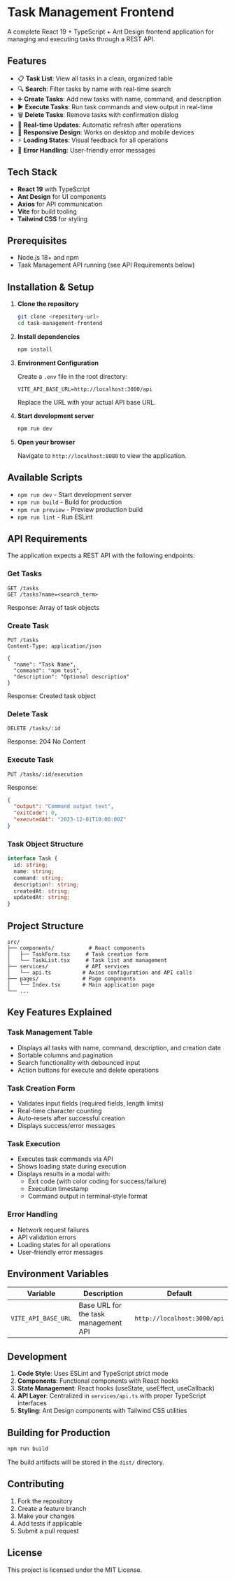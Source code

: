 # Task Management Frontend

A complete React 19 + TypeScript + Ant Design frontend application for managing and executing tasks through a REST API.

## Features

- 📋 **Task List**: View all tasks in a clean, organized table
- 🔍 **Search**: Filter tasks by name with real-time search
- ➕ **Create Tasks**: Add new tasks with name, command, and description
- ▶️ **Execute Tasks**: Run task commands and view output in real-time
- 🗑️ **Delete Tasks**: Remove tasks with confirmation dialog
- 🔄 **Real-time Updates**: Automatic refresh after operations
- 📱 **Responsive Design**: Works on desktop and mobile devices
- ⚡ **Loading States**: Visual feedback for all operations
- 🚨 **Error Handling**: User-friendly error messages

## Tech Stack

- **React 19** with TypeScript
- **Ant Design** for UI components
- **Axios** for API communication
- **Vite** for build tooling
- **Tailwind CSS** for styling

## Prerequisites

- Node.js 18+ and npm
- Task Management API running (see API Requirements below)

## Installation & Setup

1. **Clone the repository**
   ```bash
   git clone <repository-url>
   cd task-management-frontend
   ```

2. **Install dependencies**
   ```bash
   npm install
   ```

3. **Environment Configuration**
   
   Create a `.env` file in the root directory:
   ```env
   VITE_API_BASE_URL=http://localhost:3000/api
   ```
   
   Replace the URL with your actual API base URL.

4. **Start development server**
   ```bash
   npm run dev
   ```

5. **Open your browser**
   
   Navigate to `http://localhost:8080` to view the application.

## Available Scripts

- `npm run dev` - Start development server
- `npm run build` - Build for production
- `npm run preview` - Preview production build
- `npm run lint` - Run ESLint

## API Requirements

The application expects a REST API with the following endpoints:

### Get Tasks
```
GET /tasks
GET /tasks?name=<search_term>
```
Response: Array of task objects

### Create Task
```
PUT /tasks
Content-Type: application/json

{
  "name": "Task Name",
  "command": "npm test", 
  "description": "Optional description"
}
```
Response: Created task object

### Delete Task
```
DELETE /tasks/:id
```
Response: 204 No Content

### Execute Task
```
PUT /tasks/:id/execution
```
Response: 
```json
{
  "output": "Command output text",
  "exitCode": 0,
  "executedAt": "2023-12-01T10:00:00Z"
}
```

### Task Object Structure
```typescript
interface Task {
  id: string;
  name: string;
  command: string;
  description?: string;
  createdAt: string;
  updatedAt: string;
}
```

## Project Structure

```
src/
├── components/           # React components
│   ├── TaskForm.tsx     # Task creation form
│   └── TaskList.tsx     # Task list and management
├── services/            # API services
│   └── api.ts          # Axios configuration and API calls
├── pages/              # Page components
│   └── Index.tsx       # Main application page
└── ...
```

## Key Features Explained

### Task Management Table
- Displays all tasks with name, command, description, and creation date
- Sortable columns and pagination
- Search functionality with debounced input
- Action buttons for execute and delete operations

### Task Creation Form
- Validates input fields (required fields, length limits)
- Real-time character counting
- Auto-resets after successful creation
- Displays success/error messages

### Task Execution
- Executes task commands via API
- Shows loading state during execution
- Displays results in a modal with:
  - Exit code (with color coding for success/failure)
  - Execution timestamp
  - Command output in terminal-style format

### Error Handling
- Network request failures
- API validation errors
- Loading states for all operations
- User-friendly error messages

## Environment Variables

| Variable | Description | Default |
|----------|-------------|---------|
| `VITE_API_BASE_URL` | Base URL for the task management API | `http://localhost:3000/api` |

## Development

1. **Code Style**: Uses ESLint and TypeScript strict mode
2. **Components**: Functional components with React hooks
3. **State Management**: React hooks (useState, useEffect, useCallback)
4. **API Layer**: Centralized in `services/api.ts` with proper TypeScript interfaces
5. **Styling**: Ant Design components with Tailwind CSS utilities

## Building for Production

```bash
npm run build
```

The build artifacts will be stored in the `dist/` directory.

## Contributing

1. Fork the repository
2. Create a feature branch
3. Make your changes
4. Add tests if applicable
5. Submit a pull request

## License

This project is licensed under the MIT License.